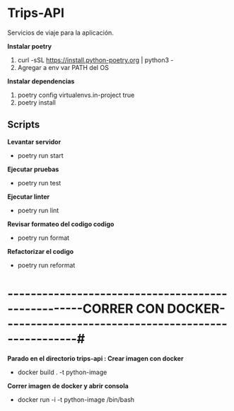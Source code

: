 # Trips-API
Servicios de viaje para la aplicación.

**Instalar poetry**
1. curl -sSL https://install.python-poetry.org | python3 -
2. Agregar a env var PATH del OS

**Instalar dependencias**
1. poetry config virtualenvs.in-project true
2. poetry install

## Scripts
**Levantar servidor**
- poetry run start

**Ejecutar pruebas**
- poetry run test

**Ejecutar linter**
- poetry run lint

**Revisar formateo del codigo codigo**
- poetry run format

**Refactorizar el codigo**
- poetry run reformat

# ---------------------------------------------------CORRER CON DOCKER---------------------------------------------------#
**Parado en el directorio trips-api : Crear imagen con docker**
- docker build . -t python-image

**Correr imagen de docker y abrir consola**
- docker run -i -t python-image /bin/bash